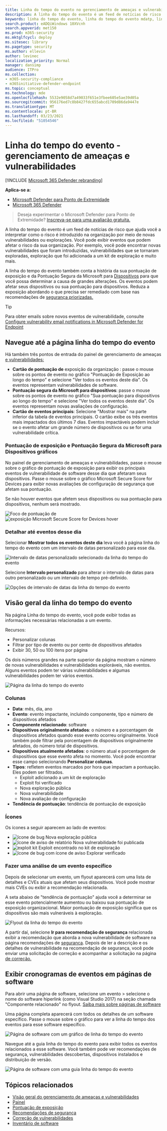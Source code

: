 ```yaml
---
title: Linha do tempo do evento no gerenciamento de ameaças e vulnerabilidades
description: A linha do tempo do evento é um feed de notícias de risco que ajuda você a interpretar como o risco é introduzido na organização e quais mitigações aconteceram para reduzi-lo.
keywords: linha do tempo do evento, linha do tempo do evento mdatp, linha do tempo do evento mdatp tvm, gerenciamento de ameaças e vulnerabilidades, Microsoft Defender para Ponto de Extremidade
search.product: eADQiWindows 10XVcnh
search.appverid: met150
ms.prod: m365-security
ms.mktglfcycl: deploy
ms.sitesec: library
ms.pagetype: security
ms.author: ellevin
author: levinec
localization_priority: Normal
manager: dansimp
audience: ITPro
ms.collection:
- m365-security-compliance
- m365initiative-defender-endpoint
ms.topic: conceptual
ms.technology: mde
ms.openlocfilehash: 5532e9058d7a49033f651e3fbee605e5ae39d05a
ms.sourcegitcommit: 956176ed7c8b8427fdc655abcd1709d86da9447e
ms.translationtype: MT
ms.contentlocale: pt-BR
ms.lasthandoff: 03/23/2021
ms.locfileid: "51054546"
---
```

# <a name="event-timeline---threat-and-vulnerability-management"></a>Linha do tempo do evento - gerenciamento de ameaças e vulnerabilidades

[!INCLUDE [Microsoft 365 Defender rebranding](../../includes/microsoft-defender.md)]


**Aplica-se a:**
- [Microsoft Defender para Ponto de Extremidade](https://go.microsoft.com/fwlink/?linkid=2154037)
- [Microsoft 365 Defender](https://go.microsoft.com/fwlink/?linkid=2118804)

>Deseja experimentar o Microsoft Defender para Ponto de Extremidade? [Inscreva-se para uma avaliação gratuita.](https://www.microsoft.com/microsoft-365/windows/microsoft-defender-atp?ocid=docs-wdatp-portaloverview-abovefoldlink)

A linha do tempo do evento é um feed de notícias de risco que ajuda você a interpretar como o risco é introduzido na organização por meio de novas vulnerabilidades ou explorações. Você pode exibir eventos que podem afetar o risco da sua organização. Por exemplo, você pode encontrar novas vulnerabilidades que foram introduzidas, vulnerabilidades que se tornaram exploradas, exploração que foi adicionada a um kit de exploração e muito mais.

A linha do tempo [](tvm-exposure-score.md) do evento também conta a história da sua pontuação de exposição e da Pontuação Segura da Microsoft para [Dispositivos](tvm-microsoft-secure-score-devices.md) para que você possa determinar a causa de grandes alterações. Os eventos podem afetar seus dispositivos ou sua pontuação para dispositivos. Reduza a exposição abordando o que precisa ser remediado com base nas recomendações de [segurança priorizadas.](tvm-security-recommendation.md)

>[!TIP]
>Para obter emails sobre novos eventos de vulnerabilidade, consulte [Configure vulnerability email notifications in Microsoft Defender for Endpoint](configure-vulnerability-email-notifications.md)

## <a name="navigate-to-the-event-timeline-page"></a>Navegue até a página linha do tempo do evento

Há também três pontos de entrada do painel de gerenciamento de ameaças [e vulnerabilidades:](tvm-dashboard-insights.md)

- **Cartão de pontuação de** exposição da organização : passe o mouse sobre os pontos de evento no gráfico "Pontuação de Exposição ao longo do tempo" e selecione "Ver todos os eventos deste dia". Os eventos representam vulnerabilidades de software.
- **Pontuação segura da Microsoft para dispositivos**: passe o mouse sobre os pontos de evento no gráfico "Sua pontuação para dispositivos ao longo do tempo" e selecione "Ver todos os eventos deste dia". Os eventos representam novas avaliações de configuração.
- **Cartão de eventos principais**: Selecione "Mostrar mais" na parte inferior da tabela de eventos principais. O cartão exibe os três eventos mais impactados dos últimos 7 dias. Eventos impactáveis podem incluir se o evento afetar um grande número de dispositivos ou se for uma vulnerabilidade crítica.

### <a name="exposure-score-and-microsoft-secure-score-for-devices-graphs"></a>Pontuação de exposição e Pontuação Segura da Microsoft para Dispositivos gráficos

No painel de gerenciamento de ameaças e vulnerabilidades, passe o mouse sobre o gráfico de pontuação de exposição para exibir os principais eventos de vulnerabilidade de software desse dia que afetaram seus dispositivos. Passe o mouse sobre o gráfico Microsoft Secure Score for Devices para exibir novas avaliações de configuração de segurança que afetam sua pontuação.

Se não houver eventos que afetem seus dispositivos ou sua pontuação para dispositivos, nenhum será mostrado.

![Foco de pontuação de ](images/tvm-event-timeline-exposure-score350.png) 
 ![ exposição Microsoft Secure Score for Devices hover](images/tvm-event-timeline-device-hover360.png)

### <a name="drill-down-to-events-from-that-day"></a>Detalhar até eventos desse dia

Selecionar **Mostrar todos os eventos deste dia** leva você à página linha do tempo do evento com um intervalo de datas personalizado para esse dia.

![Intervalo de datas personalizado selecionado da linha do tempo do evento](images/tvm-event-timeline-drilldown.png)

Selecione **Intervalo personalizado** para alterar o intervalo de datas para outro personalizado ou um intervalo de tempo pré-definido.

![Opções de intervalo de datas da linha do tempo do evento](images/tvm-event-timeline-dates.png)

## <a name="event-timeline-overview"></a>Visão geral da linha do tempo do evento

Na página Linha do tempo do evento, você pode exibir todas as informações necessárias relacionadas a um evento. 

Recursos:

- Personalizar colunas
- Filtrar por tipo de evento ou por cento de dispositivos afetados
- Exibir 30, 50 ou 100 itens por página

Os dois números grandes na parte superior da página mostram o número de novas vulnerabilidades e vulnerabilidades exploráveis, não eventos. Alguns eventos podem ter várias vulnerabilidades e algumas vulnerabilidades podem ter vários eventos.

![Página da linha do tempo do evento](images/tvm-event-timeline-overview-mixed-type.png)

### <a name="columns"></a>Colunas

- **Data**: mês, dia, ano
- **Evento**: evento impactante, incluindo componente, tipo e número de dispositivos afetados
- **Componente relacionado**: software
- **Dispositivos originalmente afetados**: o número e a porcentagem de dispositivos afetados quando esse evento ocorreu originalmente. Você também pode filtrar pela porcentagem de dispositivos originalmente afetados, do número total de dispositivos.
- **Dispositivos atualmente afetados**: o número atual e porcentagem de dispositivos que esse evento afeta no momento. Você pode encontrar esse campo selecionando **Personalizar colunas**.
- **Tipos**: refletem eventos marcados por hora que impactam a pontuação. Eles podem ser filtrados.
    - Exploit adicionado a um kit de exploração
    - Exploit foi verificado
    - Nova exploração pública
    - Nova vulnerabilidade
    - Nova avaliação de configuração
- **Tendência de pontuação**: tendência de pontuação de exposição

### <a name="icons"></a>Ícones

Os ícones a seguir aparecem ao lado de eventos:

- ![ícone de bug](images/tvm-black-bug-icon.png) Nova exploração pública
- ![ícone de aviso de relatório](images/report-warning-icon.png) Nova vulnerabilidade foi publicada
- ![exploit kit](images/bug-lightning-icon2.png) Exploit encontrado no kit de exploração
- ![ícone de bug com ícone de aviso](images/bug-caution-icon2.png) Explorar verificado

### <a name="drill-down-to-a-specific-event"></a>Fazer uma análise de um evento específico

Depois de selecionar um evento, um flyout aparecerá com uma lista de detalhes e CVEs atuais que afetam seus dispositivos. Você pode mostrar mais CVEs ou exibir a recomendação relacionada.

A seta abaixo de "tendência de pontuação" ajuda você a determinar se esse evento potencialmente aumentou ou baixou sua pontuação de exposição organizacional. Maior pontuação de exposição significa que os dispositivos são mais vulneráveis à exploração.

![Flyout da linha do tempo do evento](images/tvm-event-timeline-flyout500.png)

A partir daí, selecione **Ir para recomendação de segurança** relacionada exibir a recomendação que aborda a nova vulnerabilidade de software na página recomendações de [segurança](tvm-security-recommendation.md). Depois de ler a descrição e os detalhes de vulnerabilidade na recomendação de segurança, você pode enviar uma solicitação de correção e acompanhar a solicitação na página [de correção.](tvm-remediation.md)  

## <a name="view-event-timelines-in-software-pages"></a>Exibir cronogramas de eventos em páginas de software

Para abrir uma página de software, selecione um evento > selecione o nome do software hiperlink (como Visual Studio 2017) na seção chamada "Componente relacionado" no flyout. [Saiba mais sobre páginas de software](tvm-software-inventory.md#software-pages)

Uma página completa aparecerá com todos os detalhes de um software específico. Passe o mouse sobre o gráfico para ver a linha do tempo dos eventos para esse software específico.

![Página de software com um gráfico de linha do tempo do evento](images/tvm-event-timeline-software2.png)

Navegue até a guia linha do tempo do evento para exibir todos os eventos relacionados a esse software. Você também pode ver recomendações de segurança, vulnerabilidades descobertas, dispositivos instalados e distribuição de versão.

![Página de software com uma guia linha do tempo do evento](images/tvm-event-timeline-software-pages.png)

## <a name="related-topics"></a>Tópicos relacionados

- [Visão geral do gerenciamento de ameaças e vulnerabilidades](next-gen-threat-and-vuln-mgt.md)
- [Painel](tvm-dashboard-insights.md)
- [Pontuação de exposição](tvm-exposure-score.md)
- [Recomendações de segurança](tvm-security-recommendation.md)
- [Correção de vulnerabilidades](tvm-remediation.md)
- [Inventário de software](tvm-software-inventory.md)

